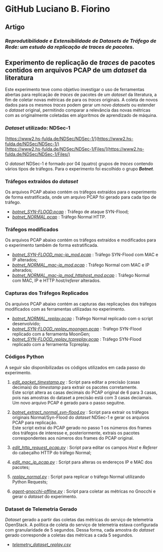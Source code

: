 # GitHub Luciano B. Fiorino

## Artigo
### *Reprodutibilidade e Extensibilidade de Datasets de Tráfego de Rede: um estudo da replicação de traces de pacotes*.

## Experimento de replicação de *traces* de pacotes contidos em arquivos PCAP de um *dataset* da literatura

Este experimento teve como objetivo investigar o uso de ferramentas abertas para replicação de *traces* de pacotes de um *dataset* da literatura, a fim de coletar novas métricas de para os *traces* originais. A coleta de novos dados para os mesmos *traces* podem gerar um novo *datasets* ou estender o *dataset* original, permitindo comparar a relevância das novas métricas com as originalmente coletadas em algoritmos de aprendizado de máquina.


### _Dataset_ utilizado:  NDSec-1
[https://www2.hs-fulda.de/NDSec/NDSec-1/](https://www2.hs-fulda.de/NDSec/NDSec-1/)  
[https://www2.hs-fulda.de/NDSec/NDSec-1/Files/](https://www2.hs-fulda.de/NDSec/NDSec-1/Files/)  

O *dataset* NDSec-1 é formado por 04 (quatro) grupos de *traces* contendo vários tipos de tráfegos. Para o experimento foi escolhido o grupo ***Botnet***.

### Tráfegos extraídos do *dataset*
Os arquivos PCAP abaixo contém os tráfegos extraídos para o experimento de forma estratificada, onde um arquivo PCAP foi gerado para cada tipo de tráfego.

 - *[botnet_SYN-FLOOD.pcap](replay-ndsec1/botnet_SYN-FLOOD.pcap)* : Tráfego de ataque SYN-Flood;
 - *[botnet_NORMAL.pcap](replay-ndsec1/botnet_NORMAL.pcap)* : Tráfego Normal HTTP.


### Tráfegos modificados
Os arquivos PCAP abaixo contém os tráfegos extraídos e modificados para o experimento também de forma estratificada.

 - *[botnet_SYN-FLOOD_mac-ip_mod.pcap](replay-ndsec1/botnet_SYN-FLOOD_mac-ip_mod.pcap)* : Tráfego SYN-Flood com MAC e IP alterados;
 - *[botnet_NORMAL_mac-ip_mod.pcap](replay-ndsec1/botnet_NORMAL_mac-ip_mod.pcap)* : Tráfego Normal com MAC e IP alterados;
 - *[botnet_NORMAL_mac-ip_mod_httphost_mod.pcap](replay-ndsec1/botnet_NORMAL_mac-ip_mod_httphost_mod.pcap)* : Tráfego Normal com MAC, IP e HTTP *host/referer* alterados.


### Capturas dos Tráfegos Replicados
Os arquivos PCAP abaixo contém as capturas das replicações dos tráfegos modificados com as ferramentas utilizadas no experimento.

 - *[botnet_NORMAL_replay.pcap](replay-ndsec1/botnet_NORMAL_replay.pcap)* : Tráfego Normal replicado com o script desenvolvido;
 - *[botnet_SYN-FLOOD_replay_moongen.pcap](replay-ndsec1/botnet_SYN-FLOOD_replay_moongen.pcap)* : Tráfego SYN-Flood replicado com a ferramenta MoonGen;
 - *[botnet_SYN-FLOOD_replay_tcpreplay.pcap](replay-ndsec1/botnet_SYN-FLOOD_replay_tcpreplay.pcap)* : Tráfego SYN-Flood replicado com a ferramenta Tcpreplay.


### Códigos Python
A seguir são disponibilizadas os códigos utilizados em cada passo do experimento.
 1. *[edit_packet_timestamp.py](replay-ndsec1/edit_packet_timestamp.py)* : Script para editar a precisão (casas decimais) do *timestamp* para extrair os pacotes corretamente.  
Este script altera as casas decimais do PCAP original de 6 para 3 casas, pois nas amostras do dataset a precisão está com 3 casas deciamais. Um novo arquivo PCAP é gerado para o passo seguitne.
 
2. *[botnet_extract_normal_syn-flood.py](replay-ndsec1/botnet_extract_normal_syn-flood.py)* : Script para extrair os tráfegos originais Normal/Syn-Flood do *dataset* NDSec-1 e gerar os arquivos PCAP para replicação.  
Este script extrai do PCAP gerado no passo 1 os números dos frames dos tráfegos de interesse e, posteriormente, extrais os pacotes correspondentes aos números dos frames do PCAP original.

3. *[edit_http_request_pcap.py](replay-ndsec1/edit_http_request_pcap.py)* : Script para editar os campos *Host* e *Referer* do cabeçalho HTTP do tráfego Normal;

4. *[edit_mac_ip_pcap.py](replay-ndsec1/edit_mac_ip_pcap.py)* : Script para alteras os endereços IP e MAC dos pacotes;

5. *[replay_normal.py](replay-ndsec1/replay_normal.py)* : Script para replicar o tráfego Normal utilizando Python Requests;

6. *[agent-gnocchi-offline.py](replay-ndsec1/agent-gnocchi-offline.py)* : Script para coletar as métricas no Gnocchi e gerar o *dataset* do experimento.

### Dataset de Telemetria Gerado
*Dataset* gerado a partir das coletas das métricas do serviço de telemetria OpenStack. A política de coleta do serviço de telemetria estava configurada com granularidade de 5 segundos. Dessa forma, cada amostra do *dataset* gerado corresponde a coletas das métricas a cada 5 segundos.

 - *[telemetry_dataset_replay.csv](replay-ndsec1/telemetry_dataset_replay.csv)*
 
